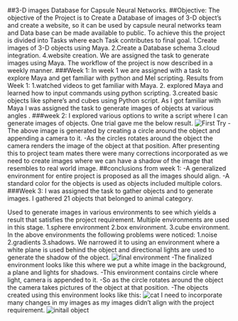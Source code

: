 ##3-D images Database for Capsule Neural Networks.
##Objective:
The objective of the Project is to Create a Database of images of 3-D object’s and create a website, so it can be used by capsule neural networks team and Data base can be made available to public.
To achieve this the project is divided into Tasks where each Task contributes to final goal.
1.Create images of 3-D objects using Maya.
2.Create a Database schema
3.cloud integration.
4.website creation.
We are assigned the task to generate images using Maya. The workflow of the project is now described in a weekly manner.
###Week 1: 
In week 1 we are assigned with a task to explore Maya and get familiar with python and Mel scripting.
 Results from Week 1:
1.watched videos to get familiar with Maya.
2. explored Maya and learned how to input commands using python scripting.
3.created basic objects like sphere’s and cubes using Python script.
As I got familiar with Maya I was assigned the task to generate images of objects at various angles .
###week 2:
I explored various options to write a script where I can generate images of objects.
One trial gave me the below result.
![First Try](https://github.com/nikunjlad/3D-Object-Classification-Using-Capsule-Networks/blob/kaushik/Maya3D-Images-Dataset/kaushik/trex.png)
-The above image is generated by creating a circle around the object and appending a camera to it.
-As the circles rotates around the object the camera renders the image of the object at that position.
After presenting this to project team mates there were many corrections incorporated as we need to create images where we can have a shadow of the image that resembles to real world image.
##conclusions from week 1:
-A generalized environment for entire project is proposed as all the images should align.
-A standard color for the objects is used as objects included multiple colors.
###Week 3:
I was assigned the task to gather objects and to generate images.
I gathered 21 objects that belonged to animal category.

Used to generate images in various environments to see which yields a result that satisfies the project requirement.
Multiple environments are used in this stage.
1.sphere environment 
2.box environment.
3.cube environment.
In the above environments the following problems were noticed:
1.noise
2.gradients 
3.shadows.
We narrowed it to using an environment where a white plane is used behind the object and directional lights are used to generate the shadow of the object.
![final environment](https://github.com/nikunjlad/3D-Object-Classification-Using-Capsule-Networks/blob/kaushik/Maya3D-Images-Dataset/kaushik/environment.PNG)
-The finalized environment looks like this where we put a white image in the background, a plane and lights for shadows.
-This environment contains circle where light, camera is appended to it.
-So as the circle rotates around the object the camera takes pictures of the object at that position.
-The objects created using this environment looks like this:
![cat](https://github.com/nikunjlad/3D-Object-Classification-Using-Capsule-Networks/blob/kaushik/Maya3D-Images-Dataset/kaushik/cat.png)
I need to incorporate many changes in my images as my images didn’t align with the project requirement.
![initail object](https://github.com/nikunjlad/3D-Object-Classification-Using-Capsule-Networks/blob/kaushik/Maya3D-Images-Dataset/kaushik/initial%20object.jpg)


 




